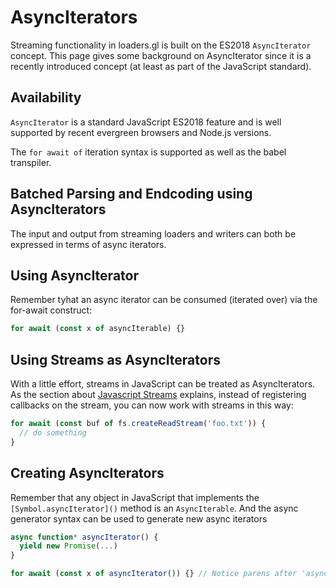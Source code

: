# AsyncIterators

Streaming functionality in loaders.gl is built on the ES2018 `AsyncIterator` concept. This page gives some background on AsyncIterator since it is a recently introduced concept (at least as part of the JavaScript standard).

## Availability

`AsyncIterator` is a standard JavaScript ES2018 feature and is well supported by recent evergreen browsers and Node.js versions.

The `for await of` iteration syntax is supported as well as the babel transpiler.

## Batched Parsing and Endcoding using AsyncIterators

The input and output from streaming loaders and writers can both be expressed in terms of async iterators.

## Using AsyncIterator

Remember tyhat an async iterator can be consumed (iterated over) via the for-await construct:

```js
for await (const x of asyncIterable) {}
```

## Using Streams as AsyncIterators

With a little effort, streams in JavaScript can be treated as AsyncIterators. As the section about [Javascript Streams](docs/developer-guide/streams.md) explains, instead of registering callbacks on the stream, you can now work with streams in this way:

```js
for await (const buf of fs.createReadStream('foo.txt')) {
  // do something
}
```

## Creating AsyncIterators

Remember that any object in JavaScript that implements the `[Symbol.asyncIterator]()` method is an `AsyncIterable`. And the async generator syntax can be used to generate new async iterators

```js
async function* asyncIterator() {
  yield new Promise(...)
}

for await (const x of asyncIterator()) {} // Notice parens after 'asyncIterator'
```

